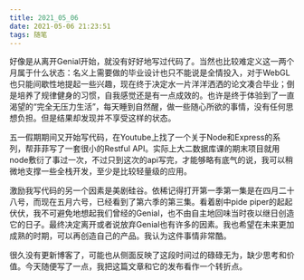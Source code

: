 ```yaml
---
title: 2021_05_06
date: 2021-05-06 21:23:51
tags: 随笔 
---
```


好像是从离开Genial开始，就没有好好地写过代码了。当然也比较难定义这一两个月属于什么状态：名义上需要做的毕业设计也只不能说是全情投入，对于WebGL也只能间歇性地提起一些兴趣，现在终于决定水一片洋洋洒洒的论文凑合毕业；倒是培养了规律健身的习惯，自我感觉还是有一点成效的。也许是终于体验到了一直渴望的“完全无压力生活”，每天睡到自然醒，做一些随心所欲的事情，没有任何思想负担。但是结果却发现并不享受这样的状态。



五一假期期间又开始写代码，在Youtube上找了一个关于Node和Express的系列，帮菲菲写了一套很小的Restful API。实际上大二数据库课的期末项目就用node敷衍了事过一次，不过只到这次的api写完，才能够略有底气的说，我可以稍微地支撑一些全栈开发，至少是比较轻量级的应用。



激励我写代码的另一个因素是美剧硅谷。依稀记得打开第一季第一集是在四月二十八号，而现在五月六号，已经看到了第六季的第三集。看着剧中pide piper的起起伏伏，我不可避免地想起我们曾经的Genial，也不由自主地回味当时夜以继日创造它的日子。最终决定离开或者说放弃Genial也有许多的因素。我也希望在未来更加成熟的时期，可以再创造自己的产品。我认为这件事情非常酷。



很久没有更新博客了，可能也从侧面反映了这段时间过的碌碌无为，缺少思考和价值。今天随便写了一点，我把这篇文章和它的发布看作一个转折点。